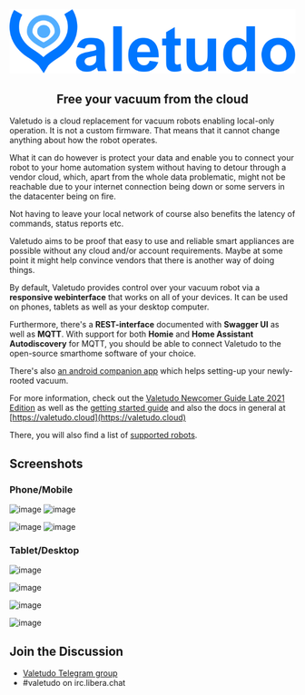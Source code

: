 <div align="center">
    <img src="https://github.com/Hypfer/Valetudo/blob/master/assets/logo/valetudo_logo_with_name.svg" width="800" alt="valetudo">
    <p align="center"><h2>Free your vacuum from the cloud</h2></p>
</div>

Valetudo is a cloud replacement for vacuum robots enabling local-only operation. It is not a custom firmware.
That means that it cannot change anything about how the robot operates.

What it can do however is protect your data and enable you to connect your robot
to your home automation system without having to detour through a vendor cloud, which,
apart from the whole data problematic, might not be reachable due to your internet connection
being down or some servers in the datacenter being on fire.

Not having to leave your local network of course also benefits the latency of commands, status reports etc.

Valetudo aims to be proof that easy to use and reliable smart appliances are possible without any cloud and/or account requirements.
Maybe at some point it might help convince vendors that there is another way of doing things.

By default, Valetudo provides control over your vacuum robot via a **responsive webinterface** that works on all of your devices.
It can be used on phones, tablets as well as your desktop computer.


Furthermore, there's a **REST-interface** documented with **Swagger UI** as well as **MQTT**.
With support for both **Homie** and **Home Assistant Autodiscovery** for MQTT, you should be able to connect Valetudo to
the open-source smarthome software of your choice.

There's also [an android companion app](https://valetudo.cloud/pages/companion_apps/valetudo_companion.html) which helps
setting-up your newly-rooted vacuum.


For more information, check out the [Valetudo Newcomer Guide Late 2021 Edition](https://valetudo.cloud/pages/general/newcomer_guide_late_2021.html) as well
as the [getting started guide](https://valetudo.cloud/pages/general/getting-started.html) and also the docs in general at [https://valetudo.cloud](https://valetudo.cloud)

There, you will also find a list of [supported robots](https://valetudo.cloud/pages/general/supported-robots.html).

## Screenshots

### Phone/Mobile
![image](https://user-images.githubusercontent.com/974410/143459816-0a5fb9e5-d690-483e-99b0-84c76ef11eaf.png)
![image](https://user-images.githubusercontent.com/974410/143459878-184c7336-002c-4e04-a706-215499338fce.png)

![image](https://user-images.githubusercontent.com/974410/152567792-73e4ba52-f39b-44fd-a0ae-18a5c4115e7f.png)
![image](https://user-images.githubusercontent.com/974410/152567884-b4c06af8-3bfe-4c12-976e-2e424f86df56.png)

### Tablet/Desktop

![image](https://user-images.githubusercontent.com/974410/152569273-23c4ee7e-310b-40f7-8762-eed661547dff.png)

![image](https://user-images.githubusercontent.com/974410/152568144-4b237999-4373-44e3-9b29-b6498d7db81e.png)

![image](https://user-images.githubusercontent.com/974410/152568471-c111328b-b3d5-4ea8-9a1f-21bb5ae987ca.png)

![image](https://user-images.githubusercontent.com/974410/138562111-3cbfe03c-7a19-4e57-9bfb-6b872239f432.png)


## Join the Discussion
* [Valetudo Telegram group](https://t.me/+5tDZXizi1xEyZTBi)
* \#valetudo on irc.libera.chat
